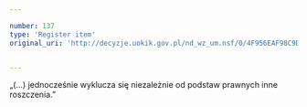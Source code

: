 ```yaml
---

number: 137
type: 'Register item'
original_uri: 'http://decyzje.uokik.gov.pl/nd_wz_um.nsf/0/4F956EAF98C9DD04C12572DD00329435?OpenDocument'


---
```


„(...) jednocześnie wyklucza się niezależnie od podstaw prawnych inne roszczenia.”
